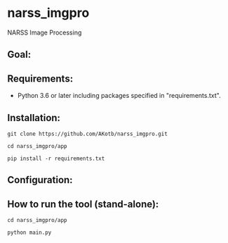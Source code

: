 # narss_imgpro
NARSS Image Processing

## Goal:


## Requirements:

- Python 3.6 or later including packages specified in "requirements.txt".

## Installation:

`git clone https://github.com/AKotb/narss_imgpro.git`

`cd narss_imgpro/app`

`pip install -r requirements.txt`


## Configuration:

## How to run the tool (stand-alone):

`cd narss_imgpro/app`

`python main.py`